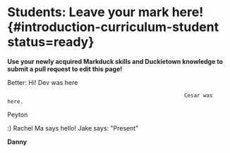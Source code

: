 # Students: Leave your mark here! {#introduction-curriculum-student status=ready}

**Use your newly acquired Markduck skills and Duckietown knowledge to submit a pull request to edit this page!**

Better: Hi! Dev <!-- Ramesh --> was here

                                                            Cesar was here. 

Peyton

:) Rachel Ma says hello!
Jake says: "Present"

**Danny**
<!-- this is a comment; it will not appear in the outputted online book -->
